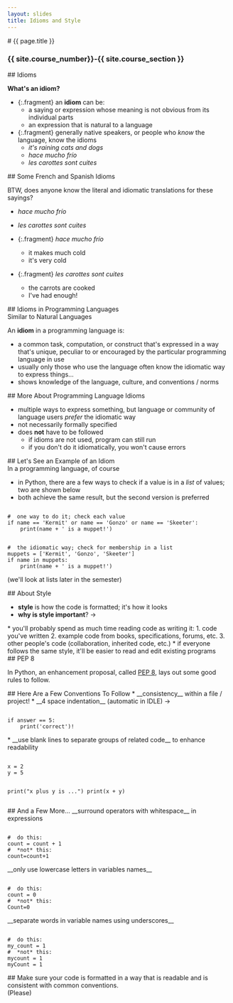 ```yaml
---
layout: slides
title: Idioms and Style 
---
```


<section markdown="block" class="intro-slide">
# {{ page.title }}

### {{ site.course_number}}-{{ site.course_section }}

<p><small></small></p>
</section>


<section markdown="block">
##  Idioms

__What's an idiom?__

* {:.fragment} an __idiom__ can be:
	* a saying or expression whose meaning is not obvious from its individual parts  
	* an expression that is natural to a language
* {:.fragment} generally native speakers, or people who _know_ the language, know the idioms
	* _it's raining cats and dogs_
	* _hace mucho frío_
	* _les carottes sont cuites_
</section>

<section markdown="block">
##  Some French and Spanish Idioms


BTW, does anyone know the literal and idiomatic translations for these sayings?

* _hace mucho frío_
* _les carottes sont cuites_

* {:.fragment} _hace mucho frío_
	* it makes much cold
	* it's very cold
* {:.fragment} _les carottes sont cuites_
	* the carrots are cooked
	* I've had enough!
</section>


<section markdown="block">
##  Idioms in Programming Languages
<aside>Similar to Natural Languages</aside>

An __idiom__ in a programming language is:

* a common task, computation, or construct that's expressed in a way that's unique, peculiar to or encouraged by the particular programming language in use
* usually only those who use the language often know the idiomatic way to express things...
* shows knowledge of the language, culture, and conventions / norms
</section>

<section markdown="block">
##  More About Programming Language Idioms

* multiple ways to express something, but language or community of language users _prefer_ the idiomatic way
* not necessarily formally specified
* does __not__ have to be followed	
	* if idioms are not used, program can still run 
	* if you don't do it idiomatically, you won't cause errors
</section>

<section markdown="block">
##  Let's See an Example of an Idiom

<aside>In a programming language, of course</aside>

* in Python, there are a few ways to check if a value is in a _list_ of values; two are shown below
* both achieve the same result, but the second version is preferred

<pre><code data-trim contenteditable>
#  one way to do it; check each value
if name == 'Kermit' or name == 'Gonzo' or name == 'Skeeter':
    print(name + ' is a muppet!')
</code></pre>

<pre><code data-trim contenteditable>
#  the idiomatic way; check for membership in a list
muppets = ['Kermit', 'Gonzo', 'Skeeter']
if name in muppets:
    print(name + ' is a muppet!')
</code></pre>


(we'll look at lists later in the semester)
</section>

<section markdown="block">
##  About Style

* __style__ is how the code is formatted; it's how it looks
* __why is style important__?  &rarr;

<div class="fragment" markdown="block">
* you'll probably spend as much time reading code as writing it:
	1. code you've written
	2. example code from books, specifications, forums, etc.
	3. other people's code (collaboration, inherited code, etc.)
* if everyone follows the same style, it'll be easier to read and edit existing programs
</div>
</section>


<section markdown="block">
##  PEP 8

In Python, an enhancement proposal, called [PEP 8](http://www.python.org/dev/peps/pep-0008/), lays out some good rules to follow.

</section>


<section markdown="block">
##  Here Are a Few Conventions To Follow
* __consistency__ within a file / project!
* __4 space indentation__ (automatic in IDLE) &rarr;
<pre><code data-trim contenteditable>
if answer == 5:
    print('correct')!
</code></pre>
* __use blank lines to separate groups of related code__ to enhance readability
<pre><code data-trim contenteditable>
x = 2
y = 5

print("x plus y is ...")
print(x + y)
</code></pre>
</section>

<section markdown="block">
##  And a Few More...
__surround operators with whitespace__ in expressions
<pre><code data-trim contenteditable>
#  do this:
count = count + 1
#  *not* this:
count=count+1
</code></pre>
__only use lowercase letters in variables names__
<pre><code data-trim contenteditable>
#  do this:
count = 0
#  *not* this:
Count=0
</code></pre>
__separate words in variable names using underscores__
<pre><code data-trim contenteditable>
#  do this:
my_count = 1
#  *not* this:
mycount = 1
myCount = 1
</code></pre>
<!--_ -->
</section>

<section markdown="block">
##  Make sure your code is formatted in a way that is readable and is consistent with common conventions.

<aside>(Please)</aside>
</section>

